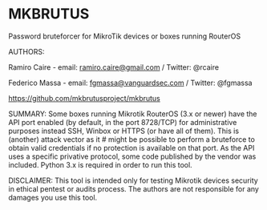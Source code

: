 MKBRUTUS
========

Password bruteforcer for MikroTik devices or boxes running RouterOS

AUTHORS:

Ramiro Caire   - email: ramiro.caire@gmail.com  / Twitter: @rcaire

Federico Massa - email: fgmassa@vanguardsec.com / Twitter: @fgmassa

https://github.com/mkbrutusproject/mkbrutus

SUMMARY:
Some boxes running Mikrotik RouterOS (3.x or newer) have the API port enabled (by default, in the port 8728/TCP) for administrative purposes instead SSH, Winbox or HTTPS (or have all of them). This is (another) attack vector as it # might be possible to perform a bruteforce to obtain valid credentials if no protection is available on that port.
As the API uses a specific privative protocol, some code published by the vendor was included.
Python 3.x is required in order to run this tool.

DISCLAIMER:
This tool is intended only for testing Mikrotik devices security in ethical pentest or audits process.
The authors are not responsible for any damages you use this tool.
